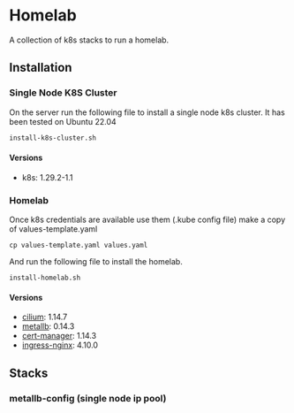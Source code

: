 # Homelab

A collection of k8s stacks to run a homelab.

## Installation

### Single Node K8S Cluster
On the server run the following file to install a single node k8s cluster. It has been tested on Ubuntu 22.04

```bash
install-k8s-cluster.sh
```

#### Versions
- k8s: 1.29.2-1.1

### Homelab

Once k8s credentials are available use them (.kube config file) make a copy of values-template.yaml

```bash(from k8s cluster)
cp values-template.yaml values.yaml
```

And run the following file to install the homelab.

```bash(from k8s cluster or remotely)
install-homelab.sh
```

#### Versions
- [cilium](https://cilium.io/): 1.14.7
- [metallb](https://metallb.universe.tf/): 0.14.3
- [cert-manager](https://cert-manager.io/): 1.14.3
- [ingress-nginx](https://kubernetes.github.io/ingress-nginx/): 4.10.0

## Stacks

### metallb-config (single node ip pool)